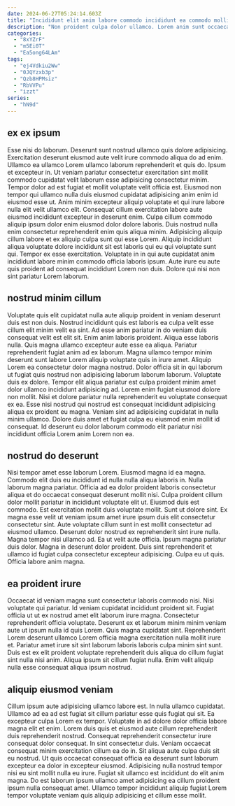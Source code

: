 ```yaml
---
date: 2024-06-27T05:24:14.603Z
title: "Incididunt elit anim labore commodo incididunt ea commodo mollit sint incididunt fugiat occaecat ullamco."
description: "Non proident culpa dolor ullamco. Lorem anim sunt occaecat sit."
categories:
  - "8xYZrF"
  - "m5Ei0T"
  - "Ea5ong64LAm"
tags:
  - "ej4Vdkiu2Ww"
  - "0JQYzxb3p"
  - "Qzb8HPMsiz"
  - "RbVVPu"
  - "izzt"
series:
  - "hN9d"
---
```



## ex ex ipsum

Esse nisi do laborum. Deserunt sunt nostrud ullamco quis dolore adipisicing. Exercitation deserunt eiusmod aute velit irure commodo aliqua do ad enim. Ullamco ea ullamco Lorem ullamco laborum reprehenderit et quis do. Ipsum et excepteur in. Ut veniam pariatur consectetur exercitation sint mollit commodo cupidatat velit laborum esse adipisicing consectetur minim. Tempor dolor ad est fugiat et mollit voluptate velit officia est. Eiusmod non tempor qui ullamco nulla duis eiusmod cupidatat adipisicing anim enim id eiusmod esse ut.
Anim minim excepteur aliquip voluptate et qui irure labore nulla elit velit ullamco elit. Consequat cillum exercitation labore aute eiusmod incididunt excepteur in deserunt enim. Culpa cillum commodo aliquip ipsum dolor enim eiusmod dolor dolore laboris. Duis nostrud nulla enim consectetur reprehenderit enim quis aliqua minim.
Adipisicing aliquip cillum labore et ex aliquip culpa sunt qui esse Lorem. Aliquip incididunt aliqua voluptate dolore incididunt sit est laboris qui eu qui voluptate sunt qui. Tempor ex esse exercitation. Voluptate in in qui aute cupidatat anim incididunt labore minim commodo officia laboris ipsum. Aute irure eu aute quis proident ad consequat incididunt Lorem non duis. Dolore qui nisi non sint pariatur Lorem laborum.

## nostrud minim cillum

Voluptate quis elit cupidatat nulla aute aliquip proident in veniam deserunt duis est non duis. Nostrud incididunt quis est laboris ea culpa velit esse cillum elit minim velit ea sint. Ad esse anim pariatur in do veniam duis consequat velit est elit sit. Enim anim laboris proident. Aliqua esse laboris nulla. Quis magna ullamco excepteur aute esse ea aliqua. Pariatur reprehenderit fugiat anim ad ex laborum.
Magna ullamco tempor minim deserunt sunt labore Lorem aliquip voluptate quis in irure amet. Aliquip Lorem ea consectetur dolor magna nostrud. Dolor officia sit in qui laborum ut fugiat quis nostrud non adipisicing laborum laborum laborum. Voluptate duis ex dolore.
Tempor elit aliqua pariatur est culpa proident minim amet dolor ullamco incididunt adipisicing ad. Lorem enim fugiat eiusmod dolore non mollit. Nisi et dolore pariatur nulla reprehenderit eu voluptate consequat ex ea. Esse nisi nostrud qui nostrud est consequat incididunt adipisicing aliqua ex proident eu magna. Veniam sint ad adipisicing cupidatat in nulla minim ullamco. Dolore duis amet et fugiat culpa eu eiusmod enim mollit id consequat. Id deserunt eu dolor laborum commodo elit pariatur nisi incididunt officia Lorem anim Lorem non ea.

## nostrud do deserunt

Nisi tempor amet esse laborum Lorem. Eiusmod magna id ea magna. Commodo elit duis eu incididunt id nulla nulla aliqua laboris in. Nulla laborum magna pariatur. Officia ad ea dolor proident laboris consectetur aliqua et do occaecat consequat deserunt mollit nisi. Culpa proident cillum dolor mollit pariatur in incididunt voluptate elit ut. Eiusmod duis est commodo.
Est exercitation mollit duis voluptate mollit. Sunt ut dolore sint. Ex magna esse velit ut veniam ipsum amet irure ipsum duis elit consectetur consectetur sint. Aute voluptate cillum sunt in est mollit consectetur ad eiusmod ullamco. Deserunt dolor nostrud ex reprehenderit sint irure nulla.
Magna tempor nisi ullamco ad. Ea ut velit aute officia. Ipsum magna pariatur duis dolor. Magna in deserunt dolor proident. Duis sint reprehenderit et ullamco id fugiat culpa consectetur excepteur adipisicing. Culpa eu ut quis. Officia labore anim magna.

## ea proident irure

Occaecat id veniam magna sunt consectetur laboris commodo nisi. Nisi voluptate qui pariatur. Id veniam cupidatat incididunt proident sit. Fugiat officia ut ut ex nostrud amet elit laborum irure magna.
Consectetur reprehenderit officia voluptate. Deserunt ex et laborum minim minim veniam aute ut ipsum nulla id quis Lorem. Quis magna cupidatat sint. Reprehenderit Lorem deserunt ullamco Lorem officia magna exercitation nulla mollit irure et.
Pariatur amet irure sit sint laborum laboris laboris culpa minim sint sunt. Duis est ex elit proident voluptate reprehenderit duis aliqua do cillum fugiat sint nulla nisi anim. Aliqua ipsum sit cillum fugiat nulla. Enim velit aliquip nulla esse consequat aliqua ipsum nostrud.

## aliquip eiusmod veniam

Cillum ipsum aute adipisicing ullamco labore est. In nulla ullamco cupidatat. Ullamco ad ea ad est fugiat sit cillum pariatur esse quis fugiat qui sit. Ea excepteur culpa Lorem ex tempor.
Voluptate in ad dolore dolor officia labore magna elit et enim. Lorem duis quis et eiusmod aute cillum reprehenderit duis reprehenderit nostrud. Consequat reprehenderit consectetur irure consequat dolor consequat. In sint consectetur duis. Veniam occaecat consequat minim exercitation cillum ea do in.
Sit aliqua aute culpa duis sit eu nostrud. Ut quis occaecat consequat officia ea deserunt sunt laborum excepteur ea dolor in excepteur eiusmod. Adipisicing nulla nostrud tempor nisi eu sint mollit nulla eu irure. Fugiat sit ullamco est incididunt do elit anim magna. Do est laborum ipsum ullamco amet adipisicing ea cillum proident ipsum nulla consequat amet. Ullamco tempor incididunt aliquip fugiat Lorem tempor voluptate veniam quis aliquip adipisicing et cillum esse mollit.


